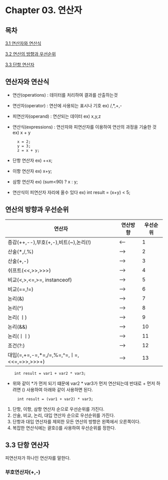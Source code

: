 # Chapter 03. 연산자 

## 목차 

[3.1 연산자와 연산식](#연산자와-연산식) 
 
[3.2 연산의 방향과 우선순위](#연산의-방향과-우선순위) 
 
[3.3 단항 연산자](#단항-연산자) 

## 연산자와 연산식

- 연산(operations) : 데이터를 처리하여 결과를 산출하는것 
- 연산자(operator) : 연산에 사용되는 표시나 기호 ex) /,*,+,-
- 피연산자(operand) : 연산되는 데이터 ex) x,y,z
- 연산식(expressions) : 연산자와 피연산자를 이용하여 연산의 과정을 기술한 것 ex) x + y  

        x = 2;
        y = 3;
        z = x + y; 

- 단항 연산자 ex) ++x;
- 이항 연산자 ex) x+y;
- 삼항 연산자 ex) (sum<90) ? x : y;
- 연산식이 피연산자 자리에 올수 있다 ex) int result = (x+y) < 5;

## 연산의 방향과 우선순위

|연산자|연산방향|우선순위|
|------|------|------|
|증감(++,--),부호(+,-),비트(~),논리(!)|<--|1|
|산술(*,/,%)|-->|2|
|산술(+,-)|-->|3|
|쉬프트(<<,>>,>>>)|-->|4|
|비교(<,>,<=,>=, instanceof)|-->|5|
|비교(==,!=)|-->|6|
|논리(&)|-->|7|
|논리(^)|-->|8|
|논리( ㅣ)|-->|9|
|논리(&&)|-->|10|
|논리(ㅣㅣ)|-->|11|
|조건(?:)|-->|12|
|대입(=,+=,-=,*=,/=,%=,^=,ㅣ=,<<=,=>>,>>>+)|-->|13|

        int result = var1 + var2 * var3;

- 위와 같이 *가 먼저 되기 떄문에 var2 * var3가 먼저 연산되는데 반대로 + 먼저 하려면 () 사용하여 아래와 같이 사용하면 된다.
         
        int result = (var1 + var2) * var3;


1. 단항, 이항, 삼항 연산자 순으로 우선순위를 가진다.
2. 산술, 비교, 논리, 대입 연산자 순으로 우선순위를 가진다.
3. 단항과 대입 연산자를 제외한 모든 연산의 방향은 왼쪽에서 오른쪽이다.
4. 복잡한 연산식에는 괄호()를 사용하여 우선순위를 정한다.

## 3.3 단항 연산자

피연산자가 하나인 연산자를 말한다.

### 부호연산자(+,-)